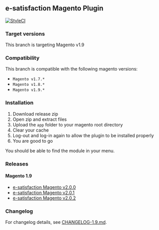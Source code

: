 ## e-satisfaction Magento Plugin

[![StyleCI](https://github.styleci.io/repos/99707123/shield?branch=1.9)](https://github.styleci.io/repos/99707123)

### Target versions

This branch is targeting Magento v1.9

### Compatibility

This branch is compatible with the following magento versions:
* `Magento v1.7.*`
* `Magento v1.8.*`
* `Magento v1.9.*`

### Installation

1. Download release zip
2. Open zip and extract files
3. Upload the `app` folder to your magento root directory
4. Clear your cache
5. Log-out and log-in again to allow the plugin to be installed properly
6. You are good to go

You should be able to find the module in your menu.

### Releases

#### Magento 1.9

* [e-satisfaction Magento v2.0.0](https://github.com/esatisfaction/esat-magento/releases/tag/v2.0.0-magento-1.9)
* [e-satisfaction Magento v2.0.1](https://github.com/esatisfaction/esat-magento/releases/tag/v2.0.1-magento-1.9)
* [e-satisfaction Magento v2.0.2](https://github.com/esatisfaction/esat-magento/releases/tag/v2.0.2-magento-1.9)

### Changelog

For changelog details, see [CHANGELOG-1.9.md](CHANGELOG-1.9.md).

